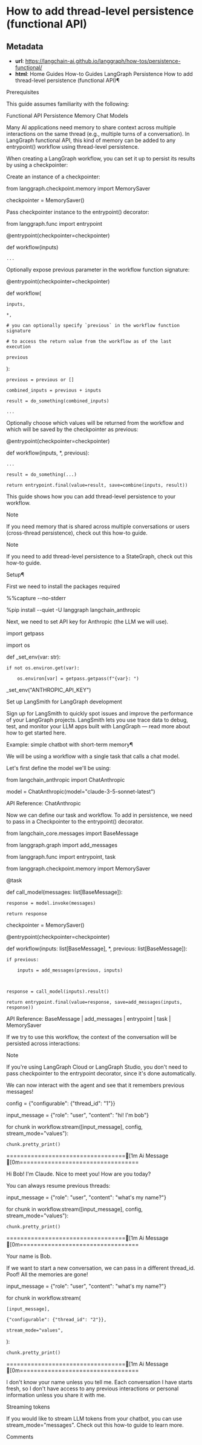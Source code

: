 # How to add thread-level persistence (functional API)



## Metadata

- **url**: https://langchain-ai.github.io/langgraph/how-tos/persistence-functional/
- **html**: Home
Guides
How-to Guides
LangGraph
Persistence
How to add thread-level persistence (functional API)¶

Prerequisites

This guide assumes familiarity with the following:

Functional API
Persistence
Memory
Chat Models

Many AI applications need memory to share context across multiple interactions on the same thread (e.g., multiple turns of a conversation). In LangGraph functional API, this kind of memory can be added to any entrypoint() workflow using thread-level persistence.

When creating a LangGraph workflow, you can set it up to persist its results by using a checkpointer:

Create an instance of a checkpointer:

from langgraph.checkpoint.memory import MemorySaver



checkpointer = MemorySaver()       


Pass checkpointer instance to the entrypoint() decorator:

from langgraph.func import entrypoint



@entrypoint(checkpointer=checkpointer)

def workflow(inputs)

    ...


Optionally expose previous parameter in the workflow function signature:

@entrypoint(checkpointer=checkpointer)

def workflow(

    inputs,

    *,

    # you can optionally specify `previous` in the workflow function signature

    # to access the return value from the workflow as of the last execution

    previous

):

    previous = previous or []

    combined_inputs = previous + inputs

    result = do_something(combined_inputs)

    ...


Optionally choose which values will be returned from the workflow and which will be saved by the checkpointer as previous:

@entrypoint(checkpointer=checkpointer)

def workflow(inputs, *, previous):

    ...

    result = do_something(...)

    return entrypoint.final(value=result, save=combine(inputs, result))


This guide shows how you can add thread-level persistence to your workflow.

Note

If you need memory that is shared across multiple conversations or users (cross-thread persistence), check out this how-to guide.

Note

If you need to add thread-level persistence to a StateGraph, check out this how-to guide.

Setup¶

First we need to install the packages required

%%capture --no-stderr

%pip install --quiet -U langgraph langchain_anthropic


Next, we need to set API key for Anthropic (the LLM we will use).

import getpass

import os





def _set_env(var: str):

    if not os.environ.get(var):

        os.environ[var] = getpass.getpass(f"{var}: ")





_set_env("ANTHROPIC_API_KEY")


Set up LangSmith for LangGraph development

Sign up for LangSmith to quickly spot issues and improve the performance of your LangGraph projects. LangSmith lets you use trace data to debug, test, and monitor your LLM apps built with LangGraph — read more about how to get started here.

Example: simple chatbot with short-term memory¶

We will be using a workflow with a single task that calls a chat model.

Let's first define the model we'll be using:

from langchain_anthropic import ChatAnthropic



model = ChatAnthropic(model="claude-3-5-sonnet-latest")


API Reference: ChatAnthropic

Now we can define our task and workflow. To add in persistence, we need to pass in a Checkpointer to the entrypoint() decorator.

from langchain_core.messages import BaseMessage

from langgraph.graph import add_messages

from langgraph.func import entrypoint, task

from langgraph.checkpoint.memory import MemorySaver





@task

def call_model(messages: list[BaseMessage]):

    response = model.invoke(messages)

    return response





checkpointer = MemorySaver()





@entrypoint(checkpointer=checkpointer)

def workflow(inputs: list[BaseMessage], *, previous: list[BaseMessage]):

    if previous:

        inputs = add_messages(previous, inputs)



    response = call_model(inputs).result()

    return entrypoint.final(value=response, save=add_messages(inputs, response))


API Reference: BaseMessage | add_messages | entrypoint | task | MemorySaver

If we try to use this workflow, the context of the conversation will be persisted across interactions:

Note

If you're using LangGraph Cloud or LangGraph Studio, you don't need to pass checkpointer to the entrypoint decorator, since it's done automatically.

We can now interact with the agent and see that it remembers previous messages!

config = {"configurable": {"thread_id": "1"}}

input_message = {"role": "user", "content": "hi! I'm bob"}

for chunk in workflow.stream([input_message], config, stream_mode="values"):

    chunk.pretty_print()

==================================[1m Ai Message [0m==================================



Hi Bob! I'm Claude. Nice to meet you! How are you today?

You can always resume previous threads:

input_message = {"role": "user", "content": "what's my name?"}

for chunk in workflow.stream([input_message], config, stream_mode="values"):

    chunk.pretty_print()

==================================[1m Ai Message [0m==================================



Your name is Bob.

If we want to start a new conversation, we can pass in a different thread_id. Poof! All the memories are gone!

input_message = {"role": "user", "content": "what's my name?"}

for chunk in workflow.stream(

    [input_message],

    {"configurable": {"thread_id": "2"}},

    stream_mode="values",

):

    chunk.pretty_print()

==================================[1m Ai Message [0m==================================



I don't know your name unless you tell me. Each conversation I have starts fresh, so I don't have access to any previous interactions or personal information unless you share it with me.


Streaming tokens

If you would like to stream LLM tokens from your chatbot, you can use stream_mode="messages". Check out this how-to guide to learn more.

Comments
